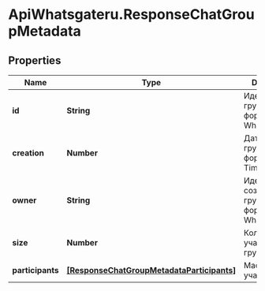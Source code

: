 # ApiWhatsgateru.ResponseChatGroupMetadata

## Properties
Name | Type | Description | Notes
------------ | ------------- | ------------- | -------------
**id** | **String** | Идентификатор группы в формате WhatsApp | [optional] 
**creation** | **Number** | Дата создания группы в формате Unix Time Stamp | [optional] 
**owner** | **String** | Идентификатор создателя группы в формате WhatsApp | [optional] 
**size** | **Number** | Количество участников в группе | [optional] 
**participants** | [**[ResponseChatGroupMetadataParticipants]**](ResponseChatGroupMetadataParticipants.md) | Массив участников | [optional] 
